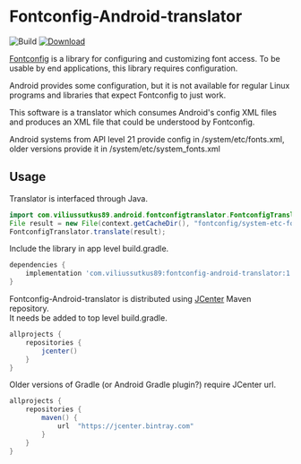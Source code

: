 # Fontconfig-Android-translator

![Build](https://github.com/ViliusSutkus89/Fontconfig-Android-translator/workflows/Build/badge.svg)
[![Download](https://api.bintray.com/packages/viliussutkus89/maven-repo/fontconfig-android-translator/images/download.svg)](https://bintray.com/viliussutkus89/maven-repo/fontconfig-android-translator/_latestVersion)

[Fontconfig](https://www.freedesktop.org/wiki/Software/fontconfig/) is a library for configuring and customizing font access.
To be usable by end applications, this library requires configuration.

Android provides some configuration, but it is not available for regular Linux programs and libraries that expect Fontconfig to just work.

This software is a translator which consumes Android's config XML files and produces an XML file that could be understood by Fontconfig.

Android systems from API level 21 provide config in /system/etc/fonts.xml, older versions provide it in /system/etc/system_fonts.xml

## Usage

Translator is interfaced through Java.
```Java
import com.viliussutkus89.android.fontconfigtranslator.FontconfigTranslator;
File result = new File(context.getCacheDir(), "fontconfig/system-etc-fonts-xml-translated.conf");
FontconfigTranslator.translate(result);
```

Include the library in app level build.gradle.

```gradle
dependencies {
    implementation 'com.viliussutkus89:fontconfig-android-translator:1.0.0'
}
```

Fontconfig-Android-translator is distributed using [JCenter](https://jcenter.bintray.com) Maven repository.  
It needs be added to top level build.gradle.
```gradle
allprojects {
    repositories {
        jcenter()
    }
}
```

Older versions of Gradle (or Android Gradle plugin?) require JCenter url.
```gradle
allprojects {
    repositories {
        maven() {
            url  "https://jcenter.bintray.com"
        }
    }
}
```
